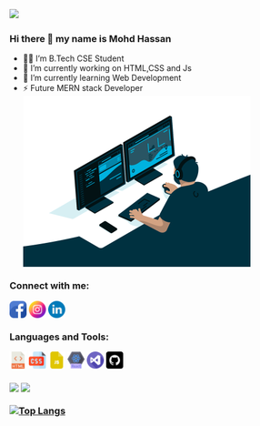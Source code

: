 ![](https://komarev.com/ghpvc/?username=killshotxd)

### Hi there 👋 my name is Mohd Hassan                
- 👨‍🎓 I’m B.Tech CSE Student
- 🔭 I’m currently working on HTML,CSS and Js
- 🌱 I’m currently learning Web Development
- ⚡ Future MERN stack Developer
<a><img align="center" src="https://github.com/killshotxd/svgIcons/blob/main/code.gif" height="300" /></a>
### Connect with me:

<a href="https://www.facebook.com/profile.php?id=100007733971393" target="blank"><img align="center" src="https://github.com/killshotxd/svgIcons/blob/main/facebook.png" height="30" /></a>
<a href="https://www.instagram.com/ihassanansari/" target="blank"><img align="center" src="https://github.com/killshotxd/svgIcons/blob/main/instagram.png" height="30" /></a>
<a href="https://www.linkedin.com/in/mohd-hassan-11707a223/" target="blank"><img align="center" src="https://github.com/killshotxd/svgIcons/blob/main/linkedin.png" height="30" /></a>

### Languages and Tools:

<a><img align="center" src="https://github.com/killshotxd/svgIcons/blob/main/html.png" height="30" /></a>
<a><img align="center" src="https://github.com/killshotxd/svgIcons/blob/main/css.png" height="30" /></a>
<a><img align="center" src="https://github.com/killshotxd/svgIcons/blob/main/js-file.png" height="30" /></a>
<a><img align="center" src="https://github.com/killshotxd/svgIcons/blob/main/react.png" height="30" /></a>
<a><img align="center" src="https://github.com/killshotxd/svgIcons/blob/main/visual-studio.png" height="30" /></a>
<a><img align="center" src="https://github.com/killshotxd/svgIcons/blob/main/github.png" height="30" /></a>

### <a>
  <img align="center" src="https://github-readme-streak-stats.herokuapp.com?user=killshotxd&theme=buefy-dark&hide_border=true&date_format=M%20j%5B%2C%20Y%5D" />
</a>
<a>
  <img align="center" src="https://github-readme-stats2-killshotxd.vercel.app//api?username=killshotxd&repo=github-readme-stats&hide=contribs,prs,issues&show_icons=true&theme=radical" />
</a>

### [![Top Langs](https://github-readme-stats2-killshotxd.vercel.app//api/top-langs/?username=killshotxd&layout=compact)]()

<!--
**killshotxd/killshotxd** is a ✨ _special_ ✨ repository because its `README.md` (this file) appears on your GitHub profile.

Here are some ideas to get you started:

- 🔭 I’m currently working on ...
- 🌱 I’m currently learning ...
- 👯 I’m looking to collaborate on ...
- 🤔 I’m looking for help with ...
- 💬 Ask me about ...
- 📫 How to reach me: ...
- 😄 Pronouns: ...
- ⚡ Fun fact: ...
-->
